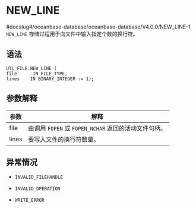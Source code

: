 NEW_LINE 
=============================
#docslug#/oceanbase-database/oceanbase-database/V4.0.0/NEW_LINE-1
`NEW_LINE` 存储过程用于向文件中输入指定个数的换行符。

语法 
-----------------------

```unknow
UTL_FILE.NEW_LINE (
file      IN FILE_TYPE,
lines    IN BINARY_INTEGER := 1);
```



参数解释 
-------------------------



|  参数   |                   解释                   |
|-------|----------------------------------------|
| file  | 由调用 `FOPEN` 或 `FOPEN_NCHAR` 返回的活动文件句柄。 |
| lines | 要写入文件的换行符数量。                           |



异常情况 
-------------------------

* `INVALID_FILEHANDLE`

  

* `INVALID_OPERATION`

  

* `WRITE_ERROR`

  



